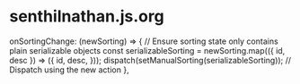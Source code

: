 # senthilnathan.js.org
onSortingChange: (newSorting) => {
            // Ensure sorting state only contains plain serializable objects
            const serializableSorting = newSorting.map(({ id, desc }) => ({
              id,
              desc,
            }));
            dispatch(setManualSorting(serializableSorting)); // Dispatch using the new action
          },
